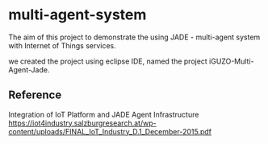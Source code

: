 # multi-agent-system
The aim of this project to demonstrate the using JADE - multi-agent system with Internet of Things services. 

we created the project using eclipse IDE, named the project iGUZO-Multi-Agent-Jade. 





## Reference  
Integration of IoT Platform and JADE Agent Infrastructure https://iot4industry.salzburgresearch.at/wp-content/uploads/FINAL_IoT_Industry_D.1_December-2015.pdf

